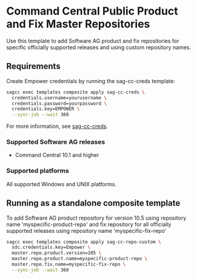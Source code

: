 <!-- Copyright 2013 - 2018 Software AG, Darmstadt, Germany and/or its licensors

   SPDX-License-Identifier: Apache-2.0

    Licensed under the Apache License, Version 2.0 (the "License");
    you may not use this file except in compliance with the License.
    You may obtain a copy of the License at

        http://www.apache.org/licenses/LICENSE-2.0

    Unless required by applicable law or agreed to in writing, software
    distributed under the License is distributed on an "AS IS" BASIS,
     WITHOUT WARRANTIES OR CONDITIONS OF ANY KIND, either express or implied.
     See the License for the specific language governing permissions and

     limitations under the License.                                                  

-->
# Command Central Public Product and Fix Master Repositories

Use this template to add Software AG product and fix repositories for specific officially supported releases and using custom repository names.

## Requirements

Create Empower credentials by running the sag-cc-creds template:

```bash
sagcc exec templates composite apply sag-cc-creds \
  credentials.username=yourusername \
  credentials.password=yourpassword \
  credentials.key=EMPOWER \
  --sync-job --wait 360
```

For more information, see [sag-cc-creds](https://github.com/SoftwareAG/sagdevops-templates/tree/master/templates/sag-cc-creds).


### Supported Software AG releases

* Command Central 10.1 and higher

### Supported platforms

All supported Windows and UNIX platforms.

## Running as a standalone composite template

To add Software AG product repository for version 10.5 using repository name 'myspecific-product-repo' 
and fix repository for all officially supported releases using repository name 'myspecific-fix-repo'

    
```bash
sagcc exec templates composite apply sag-cc-repo-custom \
  sdc.credentials.key=Empower \
  master.repo.product.version=105 \
  master.repo.product.name=myspecific-product-repo \
  master.repo.fix.name=myspecific-fix-repo \
  --sync-job --wait 360 
```

